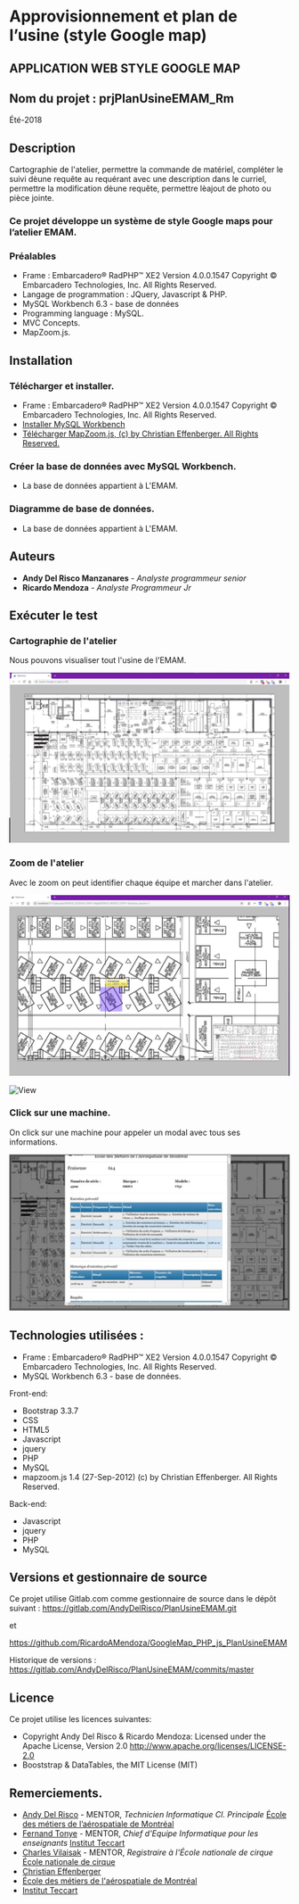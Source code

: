 # Approvisionnement et plan de l’usine (style Google map)

## APPLICATION WEB STYLE GOOGLE MAP

## Nom du projet : prjPlanUsineEMAM_Rm

Été-2018


## Description

Cartographie de l'atelier, permettre la commande de matériel, compléter le suivi dèune requête au requérant avec une description dans le curriel, permettre la modification dèune requête, permettre lèajout de photo ou pièce jointe.


### Ce projet développe un système de style Google maps pour l’atelier EMAM.


### Préalables

 * Frame : Embarcadero® RadPHP™ XE2 Version  4.0.0.1547 Copyright © Embarcadero Technologies, Inc. All Rights Reserved.
 * Langage de programmation : JQuery, Javascript & PHP.
 * MySQL Workbench 6.3 - base de données
 * Programming language : MySQL.
 * MVC Concepts.
 * MapZoom.js.

 
## Installation

### Télécharger et installer. 

 * Frame : Embarcadero® RadPHP™ XE2 Version  4.0.0.1547 Copyright © Embarcadero Technologies, Inc. All Rights Reserved.
 * [Installer MySQL Workbench](https://www.mysql.com/fr/products/workbench/)
 * [Télécharger MapZoom.js, (c) by Christian Effenberger. All Rights Reserved.](http://www.netzgesta.de/mapzoom/)

 
### Créer la base de données avec MySQL Workbench.

 * La base de données appartient à L'EMAM.
	 
	 
### Diagramme de base de données.

 * La base de données appartient à L'EMAM.
 
 
## Auteurs

* **Andy Del Risco Manzanares** - *Analyste programmeur senior* 
* **Ricardo Mendoza** - *Analyste Programmeur Jr* 


## Exécuter le test

### Cartographie de l'atelier

Nous pouvons visualiser tout l'usine de l'EMAM.

![Cartographie de l'atelier](/img/planwebemam.jpg "View")


### Zoom de l'atelier

Avec le zoom on peut identifier chaque équipe et marcher dans l'atelier.

![Zoom sur la cartographie](/img/planzoomemam.jpg "View")

![](/img/zoomatelier.gif "View")


### Click sur une machine.

On click sur une machine pour appeler un modal avec tous ses informations.

![Modal avec les informations](/img/planmodalemam.jpg "View")


## Technologies utilisées :

 * Frame : Embarcadero® RadPHP™ XE2 Version  4.0.0.1547 Copyright © Embarcadero Technologies, Inc. All Rights Reserved.
 * MySQL Workbench 6.3 - base de données.
 
Front-end:
 * Bootstrap 3.3.7
 * CSS
 * HTML5
 * Javascript
 * jquery
 * PHP
 * MySQL
 * mapzoom.js 1.4 (27-Sep-2012) (c) by Christian Effenberger. All Rights Reserved.

Back-end:
 * Javascript
 * jquery
 * PHP
 * MySQL


## Versions et gestionnaire de source 

Ce projet utilise Gitlab.com comme gestionnaire de source dans le dépôt suivant :
https://gitlab.com/AndyDelRisco/PlanUsineEMAM.git

et

https://github.com/RicardoAMendoza/GoogleMap_PHP_js_PlanUsineEMAM

Historique de versions : 
https://gitlab.com/AndyDelRisco/PlanUsineEMAM/commits/master


## Licence

Ce projet utilise les licences suivantes:
- Copyright Andy Del Risco & Ricardo Mendoza:  Licensed under the Apache License, Version 2.0 http://www.apache.org/licenses/LICENSE-2.0
- Booststrap & DataTables, the MIT License (MIT)


## Remerciements.

* [Andy Del Risco](https://www.linkedin.com/in/andydelriscomanzanares/) - MENTOR, *Technicien Informatique Cl. Principale* [École des métiers de l’aérospatiale de Montréal](http://ecole-metiers-aerospatiale.csdm.ca/)
* [Fernand Tonye](https://www.linkedin.com/in/fernand-tonye-6a46532b/) - MENTOR, *Chief d'Equipe Informatique pour les enseignants* [Institut Teccart](http://www.teccart.qc.ca/)
* [Charles Vilaisak](https://www.linkedin.com/in/cvilaisak/) - MENTOR, *Registraire à l'École nationale de cirque* [École nationale de cirque](https://www.linkedin.com/school/-cole-nationale-de-cirque/)
* [Christian Effenberger](http://www.netzgesta.de/mapzoom/)
* [École des métiers de l'aérospatiale de Montréal](http://ecole-metiers-aerospatiale.csdm.ca/)
* [Institut Teccart](http://www.teccart.qc.ca/)


